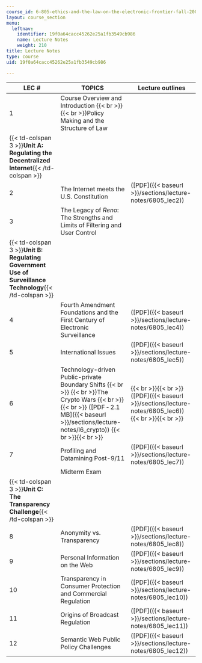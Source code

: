 ```yaml
---
course_id: 6-805-ethics-and-the-law-on-the-electronic-frontier-fall-2005
layout: course_section
menu:
  leftnav:
    identifier: 19f0a64cacc45262e25a1fb3549cb986
    name: Lecture Notes
    weight: 210
title: Lecture Notes
type: course
uid: 19f0a64cacc45262e25a1fb3549cb986

---
```


| LEC # | TOPICS | Lecture outlines |
| --- | --- | --- |
| 1 | Course Overview and Introduction  {{< br >}}  {{< br >}}Policy Making and the Structure of Law | &nbsp; |
| {{< td-colspan 3 >}}**Unit A: Regulating the Decentralized Internet**{{< /td-colspan >}} |||
| 2 | The Internet meets the U.S. Constitution | ([PDF]({{< baseurl >}}/sections/lecture-notes/6805_lec2)) |
| 3 | The Legacy of _Reno_: The Strengths and Limits of Filtering and User Control | &nbsp; |
| {{< td-colspan 3 >}}**Unit B: Regulating Government Use of Surveillance Technology**{{< /td-colspan >}} |||
| 4 | Fourth Amendment Foundations and the First Century of Electronic Surveillance | ([PDF]({{< baseurl >}}/sections/lecture-notes/6805_lec4)) |
| 5 | International Issues | ([PDF]({{< baseurl >}}/sections/lecture-notes/6805_lec5)) |
| 6 | Technology-driven Public-private Boundary Shifts  {{< br >}}  {{< br >}}The Crypto Wars {{< br >}}{{< br >}} ([PDF ‑ 2.1 MB]({{< baseurl >}}/sections/lecture-notes/l6_crypto)) {{< br >}}{{< br >}}  |  {{< br >}}{{< br >}} ([PDF]({{< baseurl >}}/sections/lecture-notes/6805_lec6)) {{< br >}}{{< br >}}  |
| 7 | Profiling and Datamining Post-9/11 | ([PDF]({{< baseurl >}}/sections/lecture-notes/6805_lec7)) |
| &nbsp; | Midterm Exam | &nbsp; |
| {{< td-colspan 3 >}}**Unit C: The Transparency Challenge**{{< /td-colspan >}} |||
| 8 | Anonymity vs. Transparency | ([PDF]({{< baseurl >}}/sections/lecture-notes/6805_lec8)) |
| 9 | Personal Information on the Web | ([PDF]({{< baseurl >}}/sections/lecture-notes/6805_lec9)) |
| 10 | Transparency in Consumer Protection and Commercial Regulation | ([PDF]({{< baseurl >}}/sections/lecture-notes/6805_lec10)) |
| 11 | Origins of Broadcast Regulation | ([PDF]({{< baseurl >}}/sections/lecture-notes/6805_lec11)) |
| 12 | Semantic Web Public Policy Challenges | ([PDF]({{< baseurl >}}/sections/lecture-notes/6805_lec12))